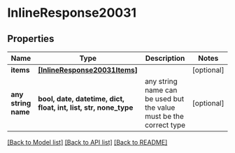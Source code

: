 # InlineResponse20031


## Properties
Name | Type | Description | Notes
------------ | ------------- | ------------- | -------------
**items** | [**[InlineResponse20031Items]**](InlineResponse20031Items.md) |  | [optional] 
**any string name** | **bool, date, datetime, dict, float, int, list, str, none_type** | any string name can be used but the value must be the correct type | [optional]

[[Back to Model list]](../README.md#documentation-for-models) [[Back to API list]](../README.md#documentation-for-api-endpoints) [[Back to README]](../README.md)


